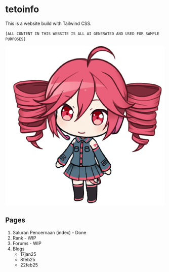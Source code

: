 # tetoinfo
This is a website build with Tailwind CSS.

`[ALL CONTENT IN THIS WEBSITE IS ALL AI GENERATED AND USED FOR SAMPLE PURPOSES]`
 
 ![image](/assets/teto.png "TetoInfo")

 ## Pages
 1. Saluran Pencernaan (index) - Done
 2. Rank - WIP
 3. Forums - WIP
 4. Blogs
    * 17jan25
    * 8feb25
    * 22feb25